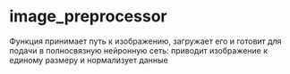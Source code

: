 # image_preprocessor
Функция принимает путь к изображению, загружает его и готовит для подачи в полносвязную нейронную сеть: приводит изображение к единому размеру и нормализует данные
